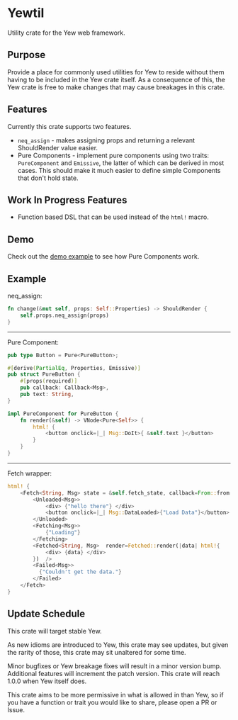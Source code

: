 # Yewtil
Utility crate for the Yew web framework.

## Purpose
Provide a place for commonly used utilities for Yew to reside without them having to be included in the Yew crate itself.
As a consequence of this, the Yew crate is free to make changes that may cause breakages in this crate.

## Features
Currently this crate supports two features.
* `neq_assign` - makes assigning props and returning a relevant ShouldRender value easier.
* Pure Components - implement pure components using two traits: `PureComponent` and `Emissive`, the latter of which can be derived in most cases. 
This should make it much easier to define simple Components that don't hold state.

## Work In Progress Features
* Function based DSL that can be used instead of the `html!` macro. 

## Demo
Check out the [demo example](https://github.com/hgzimmerman/yewtil/tree/master/examples/demo) to see how Pure Components work.

## Example
neq_assign:
```rust
fn change(&mut self, props: Self::Properties) -> ShouldRender {
    self.props.neq_assign(props)
}
```

-------------

Pure Component:
```rust
pub type Button = Pure<PureButton>;

#[derive(PartialEq, Properties, Emissive)]
pub struct PureButton {
    #[props(required)]
    pub callback: Callback<Msg>,
    pub text: String,
}

impl PureComponent for PureButton {
    fn render(&self) -> VNode<Pure<Self>> {
        html! {
            <button onclick=|_| Msg::DoIt>{ &self.text }</button>
        }
    }
}
```
------

Fetch wrapper:
```rust
html! {
    <Fetch<String, Msg> state = &self.fetch_state, callback=From::from >
        <Unloaded<Msg>>
            <div> {"hello there"} </div>
            <button onclick=|_| Msg::DataLoaded>{"Load Data"}</button>
        </Unloaded>
        <Fetching<Msg>>
            {"Loading"}
        </Fetching>
        <Fetched<String, Msg>  render=Fetched::render(|data| html!{
            <div> {data} </div>
        })  />
        <Failed<Msg>>
          {"Couldn't get the data."}
        </Failed>
    </Fetch>
}
```

## Update Schedule
This crate will target stable Yew.

As new idioms are introduced to Yew, this crate may see updates, but given the rarity of those, this crate may sit unaltered for some time.

Minor bugfixes or Yew breakage fixes will result in a minor version bump.
Additional features will increment the patch version.
This crate will reach 1.0.0 when Yew itself does.

This crate aims to be more permissive in what is allowed in than Yew, so if you have a function or trait you would like to share, please open a PR or Issue.
